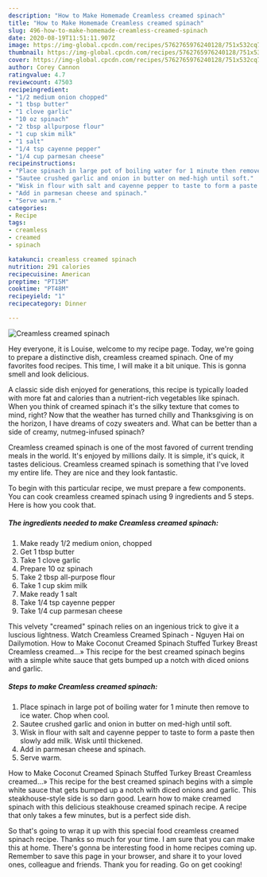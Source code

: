 ```yaml
---
description: "How to Make Homemade Creamless creamed spinach"
title: "How to Make Homemade Creamless creamed spinach"
slug: 496-how-to-make-homemade-creamless-creamed-spinach
date: 2020-08-19T11:51:11.907Z
image: https://img-global.cpcdn.com/recipes/5762765976240128/751x532cq70/creamless-creamed-spinach-recipe-main-photo.jpg
thumbnail: https://img-global.cpcdn.com/recipes/5762765976240128/751x532cq70/creamless-creamed-spinach-recipe-main-photo.jpg
cover: https://img-global.cpcdn.com/recipes/5762765976240128/751x532cq70/creamless-creamed-spinach-recipe-main-photo.jpg
author: Corey Cannon
ratingvalue: 4.7
reviewcount: 47503
recipeingredient:
- "1/2 medium onion chopped"
- "1 tbsp butter"
- "1 clove garlic"
- "10 oz spinach"
- "2 tbsp allpurpose flour"
- "1 cup skim milk"
- "1 salt"
- "1/4 tsp cayenne pepper"
- "1/4 cup parmesan cheese"
recipeinstructions:
- "Place spinach in large pot of boiling water for 1 minute then remove to ice water. Chop when cool."
- "Sautee crushed garlic and onion in butter on med-high until soft."
- "Wisk in flour with salt and cayenne pepper to taste to form a paste then slowly add milk. Wisk until thickened."
- "Add in parmesan cheese and spinach."
- "Serve warm."
categories:
- Recipe
tags:
- creamless
- creamed
- spinach

katakunci: creamless creamed spinach 
nutrition: 291 calories
recipecuisine: American
preptime: "PT15M"
cooktime: "PT48M"
recipeyield: "1"
recipecategory: Dinner

---
```



![Creamless creamed spinach](https://img-global.cpcdn.com/recipes/5762765976240128/751x532cq70/creamless-creamed-spinach-recipe-main-photo.jpg)

Hey everyone, it is Louise, welcome to my recipe page. Today, we're going to prepare a distinctive dish, creamless creamed spinach. One of my favorites food recipes. This time, I will make it a bit unique. This is gonna smell and look delicious.

A classic side dish enjoyed for generations, this recipe is typically loaded with more fat and calories than a nutrient-rich vegetables like spinach. When you think of creamed spinach it&#39;s the silky texture that comes to mind, right? Now that the weather has turned chilly and Thanksgiving is on the horizon, I have dreams of cozy sweaters and. What can be better than a side of creamy, nutmeg-infused spinach?

Creamless creamed spinach is one of the most favored of current trending meals in the world. It's enjoyed by millions daily. It is simple, it's quick, it tastes delicious. Creamless creamed spinach is something that I've loved my entire life. They are nice and they look fantastic.


To begin with this particular recipe, we must prepare a few components. You can cook creamless creamed spinach using 9 ingredients and 5 steps. Here is how you cook that.

<!--inarticleads1-->

##### The ingredients needed to make Creamless creamed spinach:

1. Make ready 1/2 medium onion, chopped
1. Get 1 tbsp butter
1. Take 1 clove garlic
1. Prepare 10 oz spinach
1. Take 2 tbsp all-purpose flour
1. Take 1 cup skim milk
1. Make ready 1 salt
1. Take 1/4 tsp cayenne pepper
1. Take 1/4 cup parmesan cheese


This velvety &#34;creamed&#34; spinach relies on an ingenious trick to give it a luscious lightness. Watch Creamless Creamed Spinach - Nguyen Hai on Dailymotion. How to Make Coconut Creamed Spinach Stuffed Turkey Breast Creamless creamed…» This recipe for the best creamed spinach begins with a simple white sauce that gets bumped up a notch with diced onions and garlic. 

<!--inarticleads2-->

##### Steps to make Creamless creamed spinach:

1. Place spinach in large pot of boiling water for 1 minute then remove to ice water. Chop when cool.
1. Sautee crushed garlic and onion in butter on med-high until soft.
1. Wisk in flour with salt and cayenne pepper to taste to form a paste then slowly add milk. Wisk until thickened.
1. Add in parmesan cheese and spinach.
1. Serve warm.


How to Make Coconut Creamed Spinach Stuffed Turkey Breast Creamless creamed…» This recipe for the best creamed spinach begins with a simple white sauce that gets bumped up a notch with diced onions and garlic. This steakhouse-style side is so darn good. Learn how to make creamed spinach with this delicious steakhouse creamed spinach recipe. A recipe that only takes a few minutes, but is a perfect side dish. 

So that's going to wrap it up with this special food creamless creamed spinach recipe. Thanks so much for your time. I am sure that you can make this at home. There's gonna be interesting food in home recipes coming up. Remember to save this page in your browser, and share it to your loved ones, colleague and friends. Thank you for reading. Go on get cooking!
